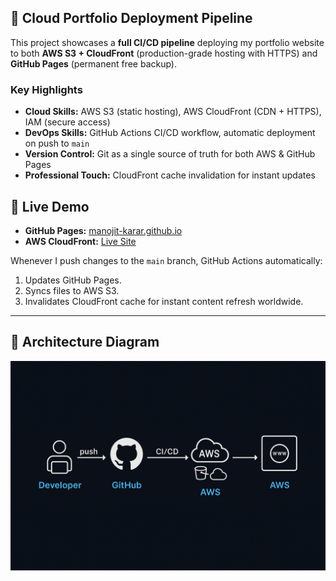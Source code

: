 ## 🚀 Cloud Portfolio Deployment Pipeline

This project showcases a **full CI/CD pipeline** deploying my portfolio website to both **AWS S3 + CloudFront** (production-grade hosting with HTTPS) and **GitHub Pages** (permanent free backup).  

### Key Highlights
- **Cloud Skills:** AWS S3 (static hosting), AWS CloudFront (CDN + HTTPS), IAM (secure access)
- **DevOps Skills:** GitHub Actions CI/CD workflow, automatic deployment on push to `main`
- **Version Control:** Git as a single source of truth for both AWS & GitHub Pages
- **Professional Touch:** CloudFront cache invalidation for instant updates

## 🔗 Live Demo
- **GitHub Pages:** [manojit-karar.github.io](https://manojit-karar.github.io)
- **AWS CloudFront:** [Live Site](https://dtqq3blocuwzj.cloudfront.net)


Whenever I push changes to the `main` branch, GitHub Actions automatically:
1. Updates GitHub Pages.
2. Syncs files to AWS S3.
3. Invalidates CloudFront cache for instant content refresh worldwide.

---

## 📌 Architecture Diagram
![CI/CD Pipeline](./A_flowchart_diagram_with_a_dark_background_illustr.png)
